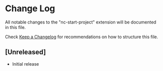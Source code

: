 # Change Log

All notable changes to the "nc-start-project" extension will be documented in this file.

Check [Keep a Changelog](http://keepachangelog.com/) for recommendations on how to structure this file.

## [Unreleased]

- Initial release